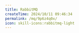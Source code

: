 ```yaml
---
title: RabbitMQ
createTime: 2024/10/11 09:46:34
permalink: /mq/9p6z4q0x/
icon: skill-icons:rabbitmq-light
---
```

